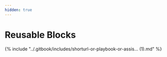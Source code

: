 ```yaml
---
hidden: true
---
```


# Reusable Blocks



{% include "../.gitbook/includes/shorturl-or-playbook-or-assis... (1).md" %}

##
